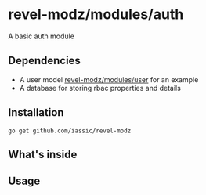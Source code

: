 revel-modz/modules/auth
=================================

A basic auth module 

Dependencies
-----------------

- A user model [revel-modz/modules/user](https://github.com/iassic/revel-modz/blob/master/modules/user) for an example
- A database for storing rbac properties and details


Installation
-----------------

`go get github.com/iassic/revel-modz`


What's inside
-----------------


Usage
-----------------

